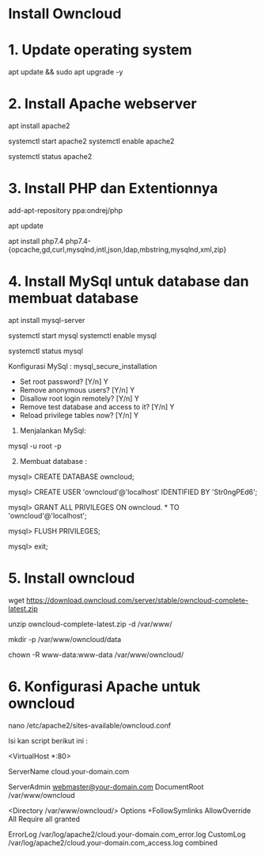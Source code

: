 # Install Owncloud

# 1. Update operating system
apt update && sudo apt upgrade -y

# 2.  Install Apache webserver
apt install apache2

systemctl start apache2
systemctl enable apache2

systemctl status apache2

# 3. Install PHP dan Extentionnya
add-apt-repository ppa:ondrej/php

apt update

apt install php7.4 php7.4-{opcache,gd,curl,mysqlnd,intl,json,ldap,mbstring,mysqlnd,xml,zip}

# 4. Install MySql untuk database dan membuat database

apt install mysql-server

systemctl start mysql
systemctl enable mysql

systemctl status mysql

Konfigurasi MySql :
mysql_secure_installation

- Set root password? [Y/n] Y
- Remove anonymous users? [Y/n] Y
- Disallow root login remotely? [Y/n] Y
- Remove test database and access to it? [Y/n] Y
- Reload privilege tables now? [Y/n] Y

1. Menjalankan MySql:

mysql -u root -p

2. Membuat database :

mysql> CREATE DATABASE owncloud;

mysql> CREATE USER 'owncloud'@'localhost' IDENTIFIED BY 'Str0ngPEd6';

mysql> GRANT ALL PRIVILEGES ON owncloud. * TO 'owncloud'@'localhost';

mysql> FLUSH PRIVILEGES;

mysql> exit;

# 5. Install owncloud

wget https://download.owncloud.com/server/stable/owncloud-complete-latest.zip

unzip owncloud-complete-latest.zip -d /var/www/

mkdir -p /var/www/owncloud/data

chown -R www-data:www-data /var/www/owncloud/

# 6. Konfigurasi Apache untuk owncloud

nano /etc/apache2/sites-available/owncloud.conf

Isi kan script berikut ini :

<VirtualHost *:80>

ServerName cloud.your-domain.com

ServerAdmin webmaster@your-domain.com
DocumentRoot /var/www/owncloud

<Directory /var/www/owncloud/>
Options +FollowSymlinks
AllowOverride All
Require all granted
</Directory>

ErrorLog /var/log/apache2/cloud.your-domain.com_error.log
CustomLog /var/log/apache2/cloud.your-domain.com_access.log combined

</VirtualHost>




